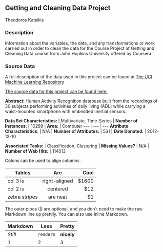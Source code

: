 ## Getting and Cleaning Data Project

Theodoros Katsikis

### Description
Information about the variables, the data, and any transformations or work carried out in order to clean the data for the Course Project of Getting and Cleaning Data course from John Hopkins University offered by Coursera

### Source Data
A full description of the data used in this project can be found at [The UCI Machine Learning Repository](http://archive.ics.uci.edu/ml/datasets/Human+Activity+Recognition+Using+Smartphones)

[The source data for this project can be found here.](https://d396qusza40orc.cloudfront.net/getdata%2Fprojectfiles%2FUCI%20HAR%20Dataset.zip)

**Abstract**: Human Activity Recognition database built from the recordings of 30 subjects performing activities of daily living (ADL) while carrying a waist-mounted smartphone with embedded inertial sensors.

**Data Set Characteristics:** | Multivariate, Time-Series | **Number of Instances:** | 10299 | **Area:** | Computer
--- | --- | ---
**Attribute Characteristics:** | N/A | **Number of Attributes:** | 561 | **Date Donated:** | 2012-12-10 

**Associated Tasks:** | Classification, Clustering | **Missing Values?** | N/A | **Number of Web Hits:** | 114013

Colons can be used to align columns.

| Tables        | Are           | Cool  |
| ------------- |:-------------:| -----:|
| col 3 is      | right-aligned | $1600 |
| col 2 is      | centered      |   $12 |
| zebra stripes | are neat      |    $1 |

The outer pipes (|) are optional, and you don't need to make the raw Markdown line up prettily. You can also use inline Markdown.

Markdown | Less | Pretty
--- | --- | ---
*Still* | `renders` | **nicely**
1 | 2 | 3